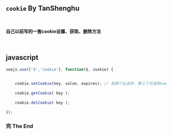 ## `cookie` By TanShenghu

<br>

**自己以前写的一套cookie设置、获取、删除方法**

<br>



## javascript


```javascript
seajs.use(['$','cookie'], function($, cookie) {
	
	
	cookie.setCookie(key, value, expires); // 前两个必选参，第三个可选参number类型(注：以过期天数为单位)
	
	cookie.getCookie( key );
	
	cookie.delCookie( key );
	
});
```


### 完     The End